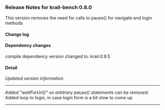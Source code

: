### Release Notes for krail-bench 0.8.0

This version removes the need for calls to pause() for navigate and login methods

#### Change log



#### Dependency changes

   compile dependency version changed to: krail:0.9.5

#### Detail

*Updated version information*


---
*Added "waitForUrl()" so arbitrary pause() statements can be removed.*
Added loop to login, in case login form is a bit slow to come up


---
